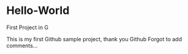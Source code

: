 # Hello-World
First Project in G

This is my first Github sample project, thank you Github
Forgot to add comments...
